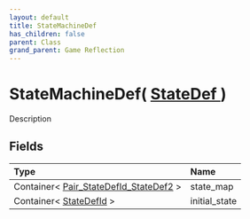 ```yaml
---
layout: default
title: StateMachineDef
has_children: false
parent: Class
grand_parent: Game Reflection
---
```

# StateMachineDef( [ StateDef ](/riftbreaker-wiki/docs/game-reflection/classes/state_def/) )
Description 

## Fields

| Type | Name |
|:----------|:--------------|
| Container< [Pair_StateDefId_StateDef2](/riftbreaker-wiki/docs/game-reflection/classes/pair__state_def_id__state_def2/) > | state_map |
| Container< [StateDefId](/riftbreaker-wiki/docs/game-reflection/classes/state_def_id/) > | initial_state |

